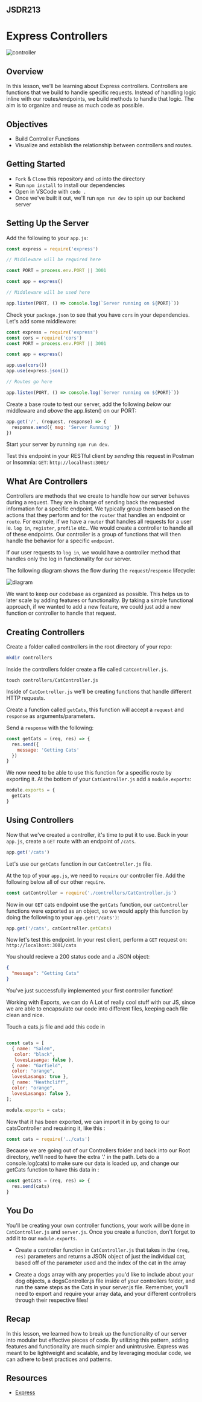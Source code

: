 ## JSDR213

# Express Controllers

![controller](https://thumbs.gfycat.com/DistinctTastyFossa-size_restricted.gif)

## Overview

In this lesson, we'll be learning about Express controllers. Controllers are functions that we build to handle specific requests. Instead of handling logic inline with our routes/endpoints, we build methods to handle that logic. The aim is to organize and reuse as much code as possible.

## Objectives

- Build Controller Functions
- Visualize and establish the relationship between controllers and routes.

## Getting Started

- `Fork` & `Clone` this repository and `cd` into the directory
- Run `npm install` to install our dependencies
- Open in VSCode with `code .`
- Once we've built it out, we'll run `npm run dev` to spin up our backend server

## Setting Up the Server

Add the following to your `app.js`:

```js
const express = require('express')

// Middleware will be required here

const PORT = process.env.PORT || 3001

const app = express()

// Middleware will be used here

app.listen(PORT, () => console.log(`Server running on ${PORT}`))
```

Check your `package.json` to see that you have `cors` in your dependencies.
Let's add some middleware:

```js
const express = require('express')
const cors = require('cors')
const PORT = process.env.PORT || 3001

const app = express()

app.use(cors())
app.use(express.json())

// Routes go here

app.listen(PORT, () => console.log(`Server running on ${PORT}`))
```

Create a base route to test our server, add the following _below_ our middleware and _above_ the app.listen() on our PORT:

```js
app.get('/', (request, response) => {
  response.send({ msg: 'Server Running' })
})
```

Start your server by running `npm run dev`.

Test this endpoint in your RESTful client by _sending_ this request in Postman or Insomnia: `GET`: `http://localhost:3001/`

## What Are Controllers

Controllers are methods that we create to handle how our server behaves during a request. They are in charge of sending back the requested information for a specific endpoint. We typically group them based on the actions that they perform and for the `router` that handles an endpoint or `route`. For example, if we have a `router` that handles all requests for a user ie. `log in`, `register`, `profile` etc.. We would create a controller to handle all of these endpoints. Our controller is a group of functions that will then handle the behavior for a specific `endpoint`.

If our user requests to `log in`, we would have a controller method that handles only the log in functionality for our server.

The following diagram shows the flow during the `request`/`response` lifecycle:

![diagram](images/controller_flow.png)

We want to keep our codebase as organized as possible. This helps us to later scale by adding features or functionality. By taking a simple functional approach, if we wanted to add a new feature, we could just add a new function or controller to handle that request.

## Creating Controllers

Create a folder called controllers in the root directory of your repo:

```sh
mkdir controllers
```

Inside the controllers folder create a file called `CatController.js`.

```sh:
touch controllers/CatController.js
```

Inside of `CatController.js` we'll be creating functions that handle different HTTP requests.

Create a function called `getCats`, this function will accept a `request` and `response` as arguments/parameters.

Send a `response` with the following:

```js
const getCats = (req, res) => {
  res.send({
    message: 'Getting Cats'
  })
}
```

We now need to be able to use this function for a specific route by exporting it. At the bottom of your `CatController.js` add a `module.exports`:

```js
module.exports = {
  getCats
}
```

## Using Controllers

Now that we've created a controller, it's time to put it to use. Back in your `app.js`, create a `GET` route with an endpoint of `/cats`.

```js
app.get('/cats')
```

Let's use our `getCats` function in our `CatController.js` file.

At the top of your `app.js`, we need to `require` our controller file.
Add the following below all of our other `require`.

```js
const catController = require('./controllers/CatController.js')
```

Now in our `GET` cats endpoint use the `getCats` function, our `catController` functions were exported as an object, so we would apply this function by doing the following to your `app.get('/cats')`:

```js
app.get('/cats', catController.getCats)
```

Now let's test this endpoint. In your rest client, perform a `GET` request on: `http://localhost:3001/cats`

You should recieve a 200 status code and a JSON object:

```json
{
  "message": "Getting Cats"
}
```

You've just successfully implemented your first controller function!


Working with Exports, we can do A Lot of really  cool stuff with our JS, since we are able to encapsulate our code into different files, keeping each file clean and nice.

Touch a cats.js file and add this code in

```js

const cats = [
  { name: "Salem",
   color: "black", 
   lovesLasanga: false },
  { name: "Garfield", 
  color: "orange", 
  lovesLasanga: true },
  { name: "Heathcliff", 
  color: "orange", 
  lovesLasanga: false },
];

module.exports = cats;


```

Now that it has been exported, we can import it in by going to our catsController and requiring it, like this :

```js
const cats = require('../cats')
```
Because we are going out of our Controllers folder and back into our Root directory, we'll need to have the extra '.' in the path.
Lets do a console.log(cats) to make sure our data is loaded up, and change our getCats function to have this data in :

```js
const getCats = (req, res) => {
  res.send(cats)
}
```


## You Do

You'll be creating your own controller functions, your work will be done in `CatController.js` and `server.js`. Once you create a function, don't forget to add it to our `module.exports`.

- Create a controller function in `CatController.js` that takes in the `(req, res)` parameters and returns a JSON object of just the individual cat, based off of the parameter used and the index of the cat in the array

- Create a dogs array with any properties you'd like to include about your dog objects, a dogsController.js file inside of your controllers folder, and run the same steps as the Cats in your server.js file. Remember, you'll need to export and require your array data, and your different controllers through their respective files!



## Recap

In this lesson, we learned how to break up the functionality of our server into modular but effective pieces of code. By utilizing this pattern, adding features and functionality are much simpler and unintrusive. Express was meant to be lightweight and scalable, and by leveraging modular code, we can adhere to best practices and patterns.

## Resources

- [Express](https://expressjs.com/)
